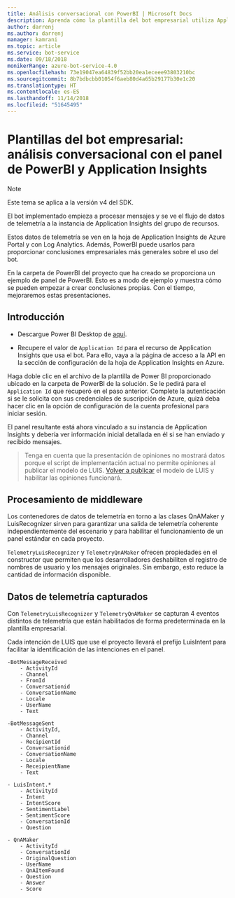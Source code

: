 ```yaml
---
title: Análisis conversacional con PowerBI | Microsoft Docs
description: Aprenda cómo la plantilla del bot empresarial utiliza Application Insights para las conclusiones mediante PowerBI
author: darrenj
ms.author: darrenj
manager: kamrani
ms.topic: article
ms.service: bot-service
ms.date: 09/18/2018
monikerRange: azure-bot-service-4.0
ms.openlocfilehash: 73e19047ea64839f52bb20ea1eceee93803210bc
ms.sourcegitcommit: 8b7bdbcbb01054f6aeb80d4a65b29177b30e1c20
ms.translationtype: HT
ms.contentlocale: es-ES
ms.lasthandoff: 11/14/2018
ms.locfileid: "51645495"
---
```

# <a name="enterprise-bot-template---conversational-analytics-using-powerbi-dashboard-and-application-insights"></a>Plantillas del bot empresarial: análisis conversacional con el panel de PowerBI y Application Insights

> [!NOTE]
> Este tema se aplica a la versión v4 del SDK. 

El bot implementado empieza a procesar mensajes y se ve el flujo de datos de telemetría a la instancia de Application Insights del grupo de recursos. 

Estos datos de telemetría se ven en la hoja de Application Insights de Azure Portal y con Log Analytics. Además, PowerBI puede usarlos para proporcionar conclusiones empresariales más generales sobre el uso del bot.

En la carpeta de PowerBI del proyecto que ha creado se proporciona un ejemplo de panel de PowerBI. Esto es a modo de ejemplo y muestra cómo se pueden empezar a crear conclusiones propias. Con el tiempo, mejoraremos estas presentaciones. 

## <a name="getting-started"></a>Introducción

- Descargue Power BI Desktop de [aquí](https://powerbi.microsoft.com/en-us/desktop/).
 
- Recupere el valor de ```Application Id``` para el recurso de Application Insights que usa el bot. Para ello, vaya a la página de acceso a la API en la sección de configuración de la hoja de Application Insights en Azure.

Haga doble clic en el archivo de la plantilla de Power BI proporcionado ubicado en la carpeta de PowerBI de la solución. Se le pedirá para el ```Application Id``` que recuperó en el paso anterior. Complete la autenticación si se le solicita con sus credenciales de suscripción de Azure, quizá deba hacer clic en la opción de configuración de la cuenta profesional para iniciar sesión.

El panel resultante está ahora vinculado a su instancia de Application Insights y debería ver información inicial detallada en él si se han enviado y recibido mensajes.

>Tenga en cuenta que la presentación de opiniones no mostrará datos porque el script de implementación actual no permite opiniones al publicar el modelo de LUIS. [Volver a publicar](https://docs.microsoft.com/en-us/azure/cognitive-services/luis/luis-how-to-publish-app) el modelo de LUIS y habilitar las opiniones funcionará.

## <a name="middleware-processing"></a>Procesamiento de middleware

Los contenedores de datos de telemetría en torno a las clases QnAMaker y LuisRecognizer sirven para garantizar una salida de telemetría coherente independientemente del escenario y para habilitar el funcionamiento de un panel estándar en cada proyecto.

```TelemetryLuisRecognizer``` y ```TelemetryQnAMaker``` ofrecen propiedades en el constructor que permiten que los desarrolladores deshabiliten el registro de nombres de usuario y los mensajes originales. Sin embargo, esto reduce la cantidad de información disponible.

## <a name="telemetry-captured"></a>Datos de telemetría capturados

Con ```TelemetryLuisRecognizer``` y ```TelemetryQnAMaker``` se capturan 4 eventos distintos de telemetría que están habilitados de forma predeterminada en la plantilla empresarial. 

Cada intención de LUIS que use el proyecto llevará el prefijo LuisIntent para facilitar la identificación de las intenciones en el panel.

```
-BotMessageReceived
    - ActivityId
    - Channel
    - FromId
    - Conversationid
    - ConversationName
    - Locale
    - UserName
    - Text
```
  
```
-BotMessageSent
    - ActivityId,
    - Channel
    - RecipientId
    - Conversationid
    - ConversationName
    - Locale
    - ReceipientName
    - Text
```

```
- LuisIntent.*
    - ActivityId
    - Intent
    - IntentScore
    - SentimentLabel
    - SentimentScore
    - ConversationId
    - Question
```

```
- QnAMaker
    - ActivityId
    - ConversationId
    - OriginalQuestion
    - UserName
    - QnAItemFound
    - Question
    - Answer
    - Score
```